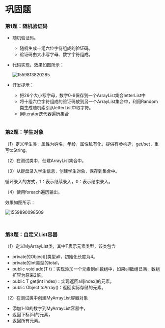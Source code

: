 # 巩固题

### 第1题：随机验证码

* 随机验证码。

  * 随机生成十组六位字符组成的验证码。
  * 验证码由大小写字母、数字字符组成。

* 代码实现，效果如图所示：

  ![1559813820285](https://iamgs.oss-cn-shanghai.aliyuncs.com/Images/1559813820285.png)

  

* 开发提示：

  * 把26个大小写字母，数字0-9保存到一个ArrayList集合letterList中
  * 将十组六位字符组成的验证码放到另一个ArrayList集合中，利用Random类生成随机索引从letterList中取字符。
  * 用Iterator迭代器遍历集合

```java

```

### 第2题：学生对象

（1）定义学生类，属性为姓名，年龄，属性私有化，提供有参构造，get/set，重写toString。

（2）在测试类中，创建ArrayList集合中。

（3）从键盘录入学生信息，创建学生对象，保存到集合中。

循环录入的方式，1：表示继续录入，0：表示结束录入。

（4）使用foreach遍历输出。

效果如图所示：

![1559890098509](https://iamgs.oss-cn-shanghai.aliyuncs.com/Images/1559890098509.png)

```java

```

```java

```

### 第3题：自定义List容器

（1）定义MyArrayList<T>类，其中T表示元素类型，该类包含

- private的Object[]类型all，初始化长度为4。
- private的int类型的total，
- public void add(T t)：实现添加一个元素到all数组中，如果all数组已满，数组扩容为原来2倍。
- public T get(int index)：实现返回all[index]的元素。
- public Object toArray()：返回实际存储的元素。

（2）在测试类中创建MyArrayList容器对象

- 添加1-10的数字到MyArrayList容器中，
- 返回下标[5]的元素，
- 返回所有元素。

```java

```

```java

```

